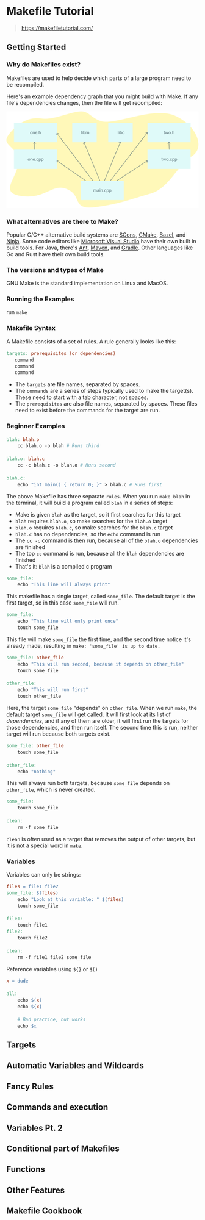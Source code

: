# Makefile Tutorial

> <https://makefiletutorial.com/>

## Getting Started

### Why do Makefiles exist?

Makefiles are used to help decide which parts of a large program need to be
recompiled.

Here's an example dependency graph that you might build with Make. If any
file's dependencies changes, then the file will get recompiled:

![Dependency Graph](images/dependency_graph.png)

### What alternatives are there to Make?

Popular C/C++ alternative build systems are [SCons](https://scons.org/),
[CMake](https://cmake.org/), [Bazel](https://bazel.build/), and
[Ninja](https://ninja-build.org/). Some code editors like
[Microsoft Visual Studio](https://visualstudio.microsoft.com/) have their own
built in build tools. For Java, there's [Ant](https://ant.apache.org/),
[Maven](https://maven.apache.org/what-is-maven.html), and
[Gradle](https://gradle.org/). Other languages like Go and Rust have their own
build tools.

### The versions and types of Make

GNU Make is the standard implementation on Linux and MacOS. 

### Running the Examples

run `make`

### Makefile Syntax

A Makefile consists of a set of rules. A rule generally looks like this:

```makefile
targets: prerequisites (or dependencies)
   command
   command
   command
```

- The `targets` are file names, separated by spaces.
- The `commands` are a series of steps typically used to make the target(s).
  These need to start with a tab character, not spaces.
- The `prerequisites` are also file names, separated by spaces. These files
  need to exist before the commands for the target are run.
  
### Beginner Examples

```makefile
blah: blah.o
    cc blah.o -o blah # Runs third

blah.o: blah.c
    cc -c blah.c -o blah.o # Runs second

blah.c:
    echo "int main() { return 0; }" > blah.c # Runs first
```

The above Makefile has three separate `rules`. When you run `make blah` in the
terminal, it will build a program called `blah` in a series of steps:

- Make is given `blah` as the target, so it first searches for this target
- `blah` requires `blah.o`, so make searches for the `blah.o` target
- `blah.o` requires `blah.c`, so make searches for the `blah.c` target
- `blah.c` has no dependencies, so the `echo` command is run
- The `cc -c` command is then run, because all of the `blah.o` dependencies are
  finished
- The top `cc` command is run, because all the `blah` dependencies are finished
- That's it: `blah` is a compiled c program

```makefile
some_file:
    echo "This line will always print"
```

This makefile has a single target, called `some_file`. The default target is
the first target, so in this case `some_file` will run.

```makefile
some_file:
    echo "This line will only print once"
    touch some_file
```

This file will make `some_file` the first time, and the second time notice it's
already made, resulting in `make: 'some_file' is up to date.`

```makefile
some_file: other_file
    echo "This will run second, because it depends on other_file"
    touch some_file

other_file:
    echo "This will run first"
    touch other_file
```

Here, the target `some_file` "depends" on `other_file`. When we run `make`, the
default target `some_file` will get called. It will first look at its list of
*dependencies*, and if any of them are older, it will first run the targets for
those dependencies, and then run itself. The second time this is run, neither
target will run because both targets exist.

```makefile
some_file: other_file
    touch some_file

other_file:
    echo "nothing"
```

This will always run both targets, because `some_file` depends on `other_file`,
which is never created.

```makefile
some_file: 
    touch some_file

clean:
    rm -f some_file
```

`clean` is often used as a target that removes the output of other targets, but
it is not a special word in `make`.

### Variables

Variables can only be strings:

```makefile
files = file1 file2
some_file: $(files)
    echo "Look at this variable: " $(files)
    touch some_file

file1:
    touch file1
file2:
    touch file2

clean:
    rm -f file1 file2 some_file
```

Reference variables using `${}` or `$()`

```makefile
x = dude

all:
    echo $(x)
    echo ${x}

    # Bad practice, but works
    echo $x
```

## Targets

## Automatic Variables and Wildcards

## Fancy Rules

## Commands and execution

## Variables Pt. 2

## Conditional part of Makefiles

## Functions

## Other Features

## Makefile Cookbook
